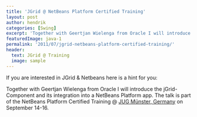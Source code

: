 ```yaml
---
title: 'JGrid @ NetBeans Platform Certified Training'
layout: post
author: hendrik
categories: [Swing]
excerpt: 'Together with Geertjan Wielenga from Oracle I will introduce the jGrid-Component and its integration into a NetBeans Platform app'
featuredImage: java-1
permalink: '2011/07/jgrid-netbeans-platform-certified-training/'
header:
  text: JGrid @ Training
  image: sample
---
```

If you are interested in JGrid & Netbeans here is a hint for you:

Together with Geertjan Wielenga from Oracle I will introduce the jGrid-Component and its integration into a NetBeans Platform app. The talk is part of the NetBeans Platform Certified Training @
[JUG Münster, Germany](http://www.jug-muenster.de) on September 14-16.

